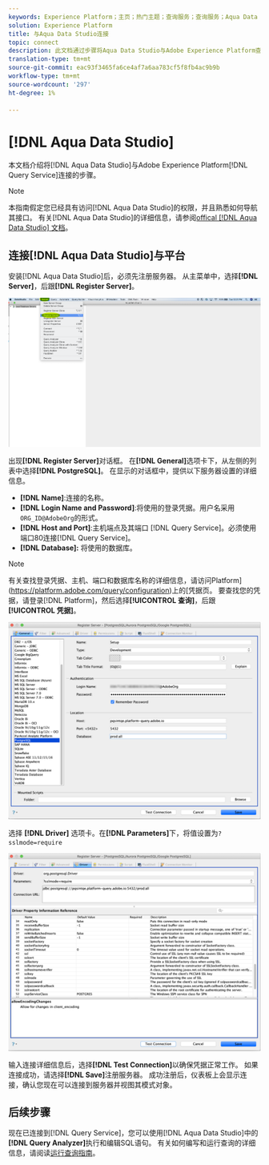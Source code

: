 ```yaml
---
keywords: Experience Platform；主页；热门主题；查询服务；查询服务；Aqua Data Studio;Aqua Data Studio；连接到查询服务；
solution: Experience Platform
title: 与Aqua Data Studio连接
topic: connect
description: 此文档通过步骤将Aqua Data Studio与Adobe Experience Platform查询服务连接。
translation-type: tm+mt
source-git-commit: eac93f3465fa6ce4af7a6aa783cf5f8fb4ac9b9b
workflow-type: tm+mt
source-wordcount: '297'
ht-degree: 1%

---
```



# [!DNL Aqua Data Studio]

本文档介绍将[!DNL Aqua Data Studio]与Adobe Experience Platform[!DNL Query Service]连接的步骤。

>[!NOTE]
>
> 本指南假定您已经具有访问[!DNL Aqua Data Studio]的权限，并且熟悉如何导航其接口。 有关[!DNL Aqua Data Studio]的详细信息，请参阅[offical [!DNL Aqua Data Studio] 文档](https://www.aquaclusters.com/app/home/project/public/aquadatastudio/wikibook/Documentation21.1/page/0/Aqua-Data-Studio-21-1)。

## 连接[!DNL Aqua Data Studio]与平台

安装[!DNL Aqua Data Studio]后，必须先注册服务器。 从主菜单中，选择&#x200B;**[!DNL Server]**，后跟&#x200B;**[!DNL Register Server]**。

![](../images/clients/aqua-data-studio/register-server.png)

出现&#x200B;**[!DNL Register Server]**&#x200B;对话框。 在&#x200B;**[!DNL General]**&#x200B;选项卡下，从左侧的列表中选择&#x200B;**[!DNL PostgreSQL]**。 在显示的对话框中，提供以下服务器设置的详细信息。

- **[!DNL Name]**:连接的名称。
- **[!DNL Login Name and Password]**:将使用的登录凭据。用户名采用`ORG_ID@AdobeOrg`的形式。
- **[!DNL Host and Port]**:主机端点及其端口 [!DNL Query Service]。必须使用端口80连接[!DNL Query Service]。
- **[!DNL Database]:** 将使用的数据库。

>[!NOTE]
>
>有关查找登录凭据、主机、端口和数据库名称的详细信息，请访问Platform](https://platform.adobe.com/query/configuration)上的[凭据页。 要查找您的凭据，请登录[!DNL Platform]，然后选择&#x200B;**[!UICONTROL 查询]**，后跟&#x200B;**[!UICONTROL 凭据]**。

![](../images/clients/aqua-data-studio/register-server-general-tab.png)

选择 **[!DNL Driver]** 选项卡。在&#x200B;**[!DNL Parameters]**&#x200B;下，将值设置为`?sslmode=require`

![](../images/clients/aqua-data-studio/register-server-driver-tab.png)

输入连接详细信息后，选择&#x200B;**[!DNL Test Connection]**&#x200B;以确保凭据正常工作。 如果连接成功，请选择&#x200B;**[!DNL Save]**&#x200B;注册服务器。 成功注册后，仪表板上会显示连接，确认您现在可以连接到服务器并视图其模式对象。

## 后续步骤

现在已连接到[!DNL Query Service]，您可以使用[!DNL Aqua Data Studio]中的&#x200B;**[!DNL Query Analyzer]**&#x200B;执行和编辑SQL语句。 有关如何编写和运行查询的详细信息，请阅读[运行查询指南](../best-practices/writing-queries.md)。